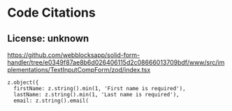 # Code Citations

## License: unknown
https://github.com/webblocksapp/solid-form-handler/tree/e0349f87ae8b6d026406115d2c08666013709bdf/www/src/implementations/TextInputCompForm/zod/index.tsx

```
z.object({
  firstName: z.string().min(1, 'First name is required'),
  lastName: z.string().min(1, 'Last name is required'),
  email: z.string().email(
```

